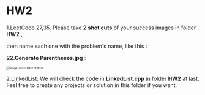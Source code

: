 # HW2

1.LeetCode 27,35.  Please take **2 shot cuts** of your success images in folder **HW2** ,

then name each one with the problem's name, like this :

 **22.Generate Parentheses.jpg** :

<img src="C:\Users\15480\AppData\Roaming\Typora\typora-user-images\image-20210314122816115.png" alt="image-20210314122816115" style="zoom: 50%;" />





2.LinkedList: We will check the code in **LinkedList.cpp** in folder **HW2** at last. Feel free to create any projects or solution in this folder if you want.  
